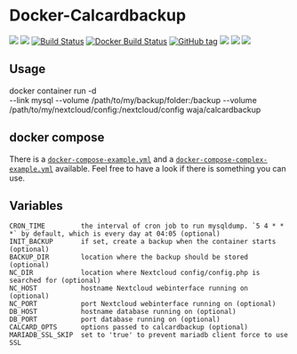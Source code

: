 <!-- markdownlint-disable MD045 -->

# Docker-Calcardbackup

[![](https://images.microbadger.com/badges/version/waja/calcardbackup.svg)](https://hub.docker.com/r/waja/calcardbackup/)
[![](https://images.microbadger.com/badges/image/waja/calcardbackup.svg)](https://hub.docker.com/r/waja/calcardbackup/)
[![Build Status](https://travis-ci.org/Cyconet/docker-calcardbackup.svg?branch=development)](https://travis-ci.org/Cyconet/docker-calcardbackup)
[![Docker Build Status](https://img.shields.io/docker/build/waja/calcardbackup.svg)](https://hub.docker.com/r/waja/calcardbackup/)
[![GitHub tag](https://img.shields.io/github/tag/Cyconet/docker-calcardbackup.svg)](https://github.com/Cyconet/docker-calcardbackup/tags)
[![](https://img.shields.io/docker/pulls/waja/calcardbackup.svg)](https://hub.docker.com/r/waja/calcardbackup/)
[![](https://img.shields.io/docker/stars/waja/calcardbackup.svg)](https://hub.docker.com/r/waja/calcardbackup/)
[![](https://img.shields.io/docker/automated/waja/calcardbackup.svg)](https://hub.docker.com/r/waja/calcardbackup/)

## Usage

<!-- textlint-disable -->

docker container run -d \
--link mysql
--volume /path/to/my/backup/folder:/backup
--volume /path/to/my/nextcloud/config:/nextcloud/config
waja/calcardbackup

<!-- textlint-enable -->

## docker compose

There is a [`docker-compose-example.yml`](https://raw.githubusercontent.com/waja/docker-calcardbackup/development/docker-compose-example.yml) and a [`docker-compose-complex-example.yml`](https://raw.githubusercontent.com/waja/docker-calcardbackup/development/docker-compose-complex-example.yml) available. Feel free to have a look if there is something you can use.

## Variables

    CRON_TIME         the interval of cron job to run mysqldump. `5 4 * * *` by default, which is every day at 04:05 (optional)
    INIT_BACKUP       if set, create a backup when the container starts (optional)
    BACKUP_DIR        location where the backup should be stored (optional)
    NC_DIR            location where Nextcloud config/config.php is searched for (optional)
    NC_HOST           hostname Nextcloud webinterface running on (optional)
    NC_PORT           port Nextcloud webinterface running on (optional)
    DB_HOST           hostname database running on (optional)
    DB_PORT           port database running on (optional)
    CALCARD_OPTS      options passed to calcardbackup (optional)
    MARIADB_SSL_SKIP  set to 'true' to prevent mariadb client force to use SSL
